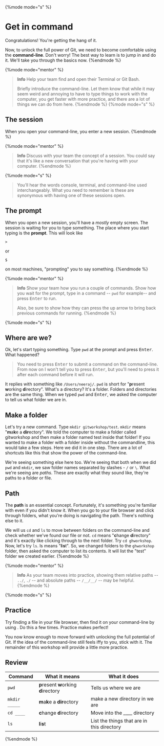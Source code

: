 {%mode mode="s" %}

# Get in command

Congratulations! You're getting the hang of it.

Now, to unlock the full power of Git, we need to become comfortable using the **command-line**. Don't worry! The best way to learn is to jump in and do it. We'll take you through the basics now.
{%endmode %}

{%mode mode="mentor" %}
> **Info** Help your team find and open their Terminal or Git Bash.
>
> Briefly introduce the command-line. Let them know that while it may seem weird and annoying to have to type things to work with the computer, you get faster with more practice, and there are a lot of things we can do from here.
{%endmode %}
{%mode mode="s" %}

## The session

When you open your command-line, you enter a new session.
{%endmode %}

{%mode mode="mentor" %}
> **Info** Discuss with your team the concept of a session.  You could say that it's like a new conversation that you're having with your computer.
{%endmode %}

{%mode mode="s" %}
> You'll hear the words console, terminal, and command-line used interchangeably. What you need to remember is these are synonymous with having one of these sessions open.

## The prompt

When you open a new session, you'll have a *mostly* empty screen. The session is waiting for you to type something. The place where you start typing is the **prompt**. This will look like

`>`

or

`$`

on most machines, "prompting" you to say something.
{%endmode %}

{%mode mode="mentor" %}
> **Info** Show your team how you run a couple of commands.  Show how you wait for the prompt, type in a command -- `pwd` for example-- and press <kbd>Enter</kbd> to run.
>
> Also, be sure to show how they can press the up arrow to bring back previous commands for running.
{%endmode %}

{%mode mode="s" %}

## Where are we?

Ok, let's start typing something. Type `pwd` at the prompt and press <kbd>Enter</kbd>.  What happened? 

>You need to press <kbd>Enter</kbd> to submit a command on the command-line. From now on I won't tell you to press <kbd>Enter</kbd>, but you'll need to press it after each command before it will run.

It replies with something like `/Users/neeraj/`. `pwd` is short for "**p**resent **w**orking **d**irectory". What's a directory? It's a folder. Folders and directories are the same thing. When we typed `pwd` and <kbd>Enter</kbd>, we asked the computer to tell us what folder we are in.

## Make a folder

Let's try a new command. Type `mkdir gitworkshop/test`. `mkdir` means "**m**a**k**e a **dir**ectory". We told the computer to make a folder called gitworkshop and then make a folder named test inside that folder! If you wanted to make a folder with a folder inside without the commandline, this would take a few steps. Here we did it in one step. There are a lot of shortcuts like this that show the power of the command-line.

We're seeing something else here too. We're seeing that both when we did `pwd` and `mkdir`, we saw folder names separated by slashes - `/` or `\`. What we're seeing are *paths*. These are exactly what they sound like, they're paths to a folder or file. 

## Path

The **path** is an essential concept. Fortunately, it's something you're familiar with even if you didn't know it. When you go to your file browser and click through folders, what you're doing is navigating the path. There's nothing else to it. 

We will us `cd` and `ls` to move between folders on the command-line and check whether we've found our file or not. `cd` means "**c**hange **d**irectory" and it's exactly like clicking through to the next folder. Try `cd ghworkshop`. Now, let's try `ls`. ls means "**l**i**s**t". So, we changed folders to the `ghworkshop` folder, then asked the computer to list its contents. It will list the "test" folder we created earlier.
{%endmode %}

{%mode mode="mentor" %}
> **Info** As your team moves into practice, showing them relative paths -- `../`, `./` -- and absolute paths -- `/__/__/` -- may be helpful.
{%endmode %}

{%mode mode="s" %}

## Practice

Try finding a file in your file browser, then find it on your command-line by using . Do this a few times. Practice makes perfect!

You now know enough to move forward with unlocking the full potential of Git. If the idea of the command-line still feels iffy to you, stick with it. The remainder of this workshop will provide a little more practice.

## Review

| Command     | What it means | What it does |
| ----------- | ------------- | ------------ |
| `pwd` | **p**resent **w**orking **d**irectory | Tells us where we are |
| `mkdir _____` | **m**a**k**e a **dir**ectory | make a new directory in we are |
| `cd ____`  | **c**hange **d**irectory | Move into the ____ directory |
| `ls` | **l**i**s**t | List the things that are in this directory |

{%endmode %}

